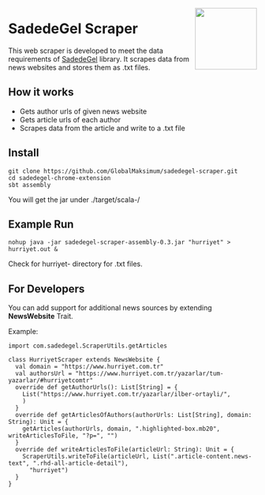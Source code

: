<a href="http://sadedegel.ai"><img src="https://sadedegel.ai/dist/img/logo-2.png?s=280&v=4" width="125" height="125" align="right" /></a>

# SadedeGel Scraper  
This web scraper is developed to meet the data requirements of [SadedeGel](https://github.com/GlobalMaksimum/sadedegel) library. It scrapes data from news websites and stores them as .txt files.  
  
## How it works  
* Gets author urls of given news website  
* Gets article urls of each author  
* Scrapes data from the article and write to a .txt file  
  
## Install  
    git clone https://github.com/GlobalMaksimum/sadedegel-scraper.git 
    cd sadedegel-chrome-extension 
    sbt assembly  
You will get the jar under ./target/scala-<version>/
  
## Example Run  
    nohup java -jar sadedegel-scraper-assembly-0.3.jar "hurriyet" > hurriyet.out &
Check for hurriyet-<dd-MM-yyyy> directory for .txt files.  
      
## For Developers  
You can add support for additional news sources by extending <b>NewsWebsite</b> Trait.

Example:
```
import com.sadedegel.ScraperUtils.getArticles

class HurriyetScraper extends NewsWebsite {
  val domain = "https://www.hurriyet.com.tr"
  val authorsUrl = "https://www.hurriyet.com.tr/yazarlar/tum-yazarlar/#hurriyetcomtr"
  override def getAuthorUrls(): List[String] = {
    List("https://www.hurriyet.com.tr/yazarlar/ilber-ortayli/",
    )
  }
  override def getArticlesOfAuthors(authorUrls: List[String], domain: String): Unit = {
    getArticles(authorUrls, domain, ".highlighted-box.mb20", writeArticlesToFile, "?p=", "")
  }
  override def writeArticlesToFile(articleUrl: String): Unit = {
    ScraperUtils.writeToFile(articleUrl, List(".article-content.news-text", ".rhd-all-article-detail"),
      "hurriyet")
  }
}
```
